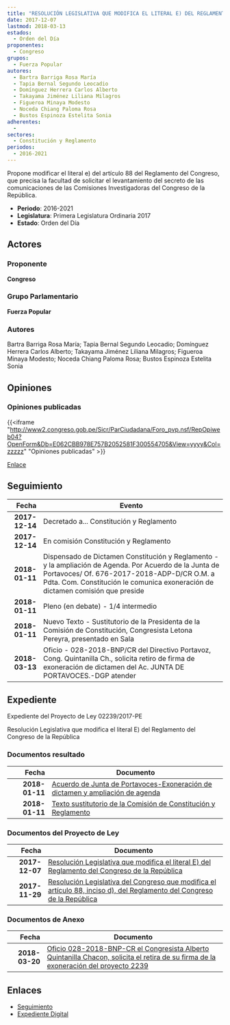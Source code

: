 ```yaml
---
title: "RESOLUCIÓN LEGISLATIVA QUE MODIFICA EL LITERAL E) DEL REGLAMENTO DEL CONGRESO DE LA REPÚBLICA"
date: 2017-12-07
lastmod: 2018-03-13
estados: 
  - Orden del Día
proponentes: 
  - Congreso
grupos: 
  - Fuerza Popular
autores: 
  - Bartra Barriga Rosa María
  - Tapia Bernal Segundo Leocadio
  - Domínguez Herrera Carlos Alberto
  - Takayama Jiménez Liliana Milagros
  - Figueroa Minaya Modesto
  - Noceda Chiang Paloma Rosa
  - Bustos Espinoza Estelita Sonia
adherentes: 
  - 
sectores: 
  - Constitución y Reglamento
periodos: 
  - 2016-2021
---
```


Propone modificar el literal e) del artículo 88 del Reglamento del Congreso, que precisa la facultad de solicitar el levantamiento del secreto de las comunicaciones de las Comisiones Investigadoras del Congreso de la República.

- **Periodo**: 2016-2021
- **Legislatura**: Primera Legislatura Ordinaria 2017
- **Estado**: Orden del Día

## Actores

### Proponente

**Congreso**

### Grupo Parlamentario

**Fuerza Popular**

### Autores

Bartra Barriga Rosa María; Tapia Bernal Segundo Leocadio; Domínguez Herrera Carlos Alberto; Takayama Jiménez Liliana Milagros; Figueroa Minaya Modesto; Noceda Chiang Paloma Rosa; Bustos Espinoza Estelita Sonia


## Opiniones

### Opiniones publicadas

{{<iframe "http://www2.congreso.gob.pe/Sicr/ParCiudadana/Foro_pvp.nsf/RepOpiweb04?OpenForm&Db=E062CBB978E757B2052581F300554705&View=yyyy&Col=zzzzz" "Opiniones publicadas" >}}

[Enlace](http://www2.congreso.gob.pe/Sicr/ParCiudadana/Foro_pvp.nsf/RepOpiweb04?OpenForm&Db=E062CBB978E757B2052581F300554705&View=yyyy&Col=zzzzz)

## Seguimiento

| Fecha | Evento |
|------:|--------|
| **2017-12-14** | Decretado a... Constitución y Reglamento|
| **2017-12-14** | En comisión Constitución y Reglamento|
| **2018-01-11** | Dispensado de Dictamen Constitución y Reglamento - y la ampliación de Agenda. Por Acuerdo de la Junta de Portavoces/ Of. 676-2017-2018-ADP-D/CR O.M. a Pdta. Com. Constitución le comunica exoneración de dictamen comisión que preside|
| **2018-01-11** | Pleno (en debate) - 1/4 intermedio|
| **2018-01-11** | Nuevo Texto - Sustitutorio de la Presidenta de la Comisión de Constitución, Congresista Letona Pereyra, presentado en Sala|
| **2018-03-13** | Oficio - 028-2018-BNP/CR del Directivo Portavoz, Cong. Quintanilla Ch., solicita retiro de firma de exoneración de dictamen del Ac. JUNTA DE PORTAVOCES.-DGP atender|


## Expediente

Expediente del Proyecto de Ley 02239/2017-PE

Resolución Legislativa que modifica el literal E) del Reglamento del Congreso de la República


### Documentos resultado

| Fecha | Documento |
|------:|--------|
| **2018-01-11** | [Acuerdo de Junta de Portavoces-Exoneración de dictamen y ampliación de agenda](http://www.leyes.congreso.gob.pe/Documentos/2016_2021/Acuerdos/Junta_Portavoces/AJP0223920180111.pdf) |
| **2018-01-11** | [Texto sustitutorio de la Comisión de Constitución y Reglamento](http://www.leyes.congreso.gob.pe/Documentos/2016_2021/Texto_Sustitutorio/Proyectos_de_Ley/TS0217820180111.PDF) |

### Documentos del Proyecto de Ley

| Fecha | Documento |
|------:|--------|
| **2017-12-07** | [Resolución Legislativa que modifica el literal E) del Reglamento del Congreso de la República](http://www.leyes.congreso.gob.pe/Documentos/2016_2021/Proyectos_de_Ley_y_de_Resoluciones_Legislativas/PL0223920171207..pdf) |
| **2017-11-29** | [Resolución Legislativa del Congreso que modifica el artículo 88, inciso d), del Reglamento del Congreso de la República](http://www.leyes.congreso.gob.pe/Documentos/2016_2021/Proyectos_de_Ley_y_de_Resoluciones_Legislativas/PL0217820171129..PDF) |

### Documentos de Anexo

| Fecha | Documento |
|------:|--------|
| **2018-03-20** | [Oficio 028-2018-BNP-CR el Congresista Alberto Quintanilla Chacon, solicita el retira de su firma de la exoneración del proyecto 2239](http://www.leyes.congreso.gob.pe/Documentos/2016_2021/Retiro_de_Firmas/Proyectos/OFICIO-028-2018-BNP-CR.pdf) |

## Enlaces 

- [Seguimiento](http://www2.congreso.gob.pehttp://www2.congreso.gob.pe/Sicr/TraDocEstProc/CLProLey2016.nsf/f7fff46988ca05b1052578e100829cc7/1836818c2cd43a72052581f000070b64?OpenDocument)
- [Expediente Digital](http://www2.congreso.gob.pehttp://www2.congreso.gob.pe/Sicr/TraDocEstProc/CLProLey2016.nsf/f7fff46988ca05b1052578e100829cc7/1836818c2cd43a72052581f000070b64?OpenDocument&Click=05257FB7005EB655.eb71d0cf91d8294e05256cdf006b5706/$Body/0.1C6C)
